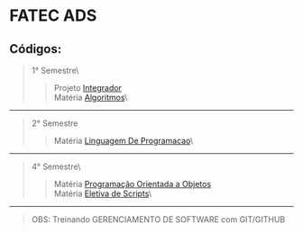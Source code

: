 # FATEC ADS
## Códigos:
>  1° Semestre\
>> Projeto [Integrador](/semestre1/Calculadora/main.c)\
>> Matéria [Algoritmos](/semestre1/algoritmos)\
------
>  2° Semestre
>> Matéria [Linguagem De Programacao](/semestre2/LinguagemDeProgramacao)\
------
>  4° Semestre\
>> Matéria [Programação Orientada a Objetos](/semestre4/poo) \
>> Matéria [Eletiva de Scripts](/semestre4/eletivaScripts)\
------

> OBS: Treinando GERENCIAMENTO DE SOFTWARE com GIT/GITHUB
